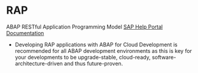 # RAP
ABAP RESTful Application Programming Model [SAP Help Portal Documentation](https://help.sap.com/docs/abap-cloud/abap-rap/abap-restful-application-programming-model)

- Developing RAP applications with ABAP for Cloud Development is recommended for all ABAP development environments as this is key for your developments to be upgrade-stable, cloud-ready, software-architecture-driven and thus future-proven.

